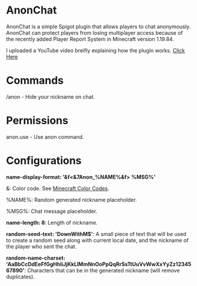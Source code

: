 # AnonChat
AnonChat is a simple Spigot plugin that allows players to chat anonymously. AnonChat can protect players from losing multiplayer access because of the recently added Player Report System in Minecraft version 1.19.84.

I uploaded a YouTube video breifly explaining how the plugin works. [Click Here](https://www.youtube.com/watch?v=v7DKvCr-xmw)


# Commands
/anon - Hide your nickname on chat.


# Permissions
anon.use - Use anon command.


# Configurations
**name-display-format: '&f<&7Anon_%NAME%&f> %MSG%'**

&: Color code. See [Minecraft Color Codes](https://htmlcolorcodes.com/minecraft-color-codes/).

%NAME%: Random generated nickname placeholder.

%MSG%: Chat message placeholder.


**name-length: 8**: Length of nickname.


**random-seed-text: 'DownWithM$'**: A small piece of text that will be used to create a random seed along with current local date, and the nickname of the player who sent the chat.


**random-name-charset: 'AaBbCcDdEeFfGgHhIiJjKkLlMmNnOoPpQqRrSsTtUuVvWwXxYyZz1234567890'**: Characters that can be in the generated nickname (will remove duplicates).
